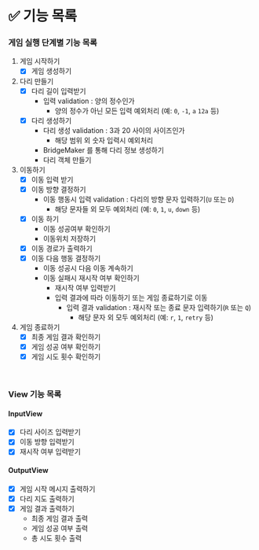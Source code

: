 # ✅ 기능 목록

### 게임 실행 단계별 기능 목록

1. 게임 시작하기
   - [x] 게임 생성하기
2. 다리 만들기
   - [x] 다리 길이 입력받기
      - 입력 validation : 양의 정수인가
         - 양의 정수가 아닌 모든 입력 예외처리 (예: `0`, `-1`, `a` `12a` 등)
   - [x] 다리 생성하기
      - 다리 생성 validation : 3과 20 사이의 사이즈인가
        - 해당 범위 외 숫자 입력시 예외처리
      - BridgeMaker 를 통해 다리 정보 생성하기
      - 다리 객체 만들기
3. 이동하기
   - [x] 이동 입력 받기 
   - [x] 이동 방향 결정하기
      - 이동 행동시 입력 validation : 다리의 방향 문자 입력하기(`U` 또는 `D`)
         - 해당 문자들 외 모두 예외처리 (예: `0`, `1`, `u`, `down` 등) 
   - [x] 이동 하기
      - 이동 성공여부 확인하기
      - 이동위치 저장하기
   - [x] 이동 경로가 출력하기
   - [x] 이동 다음 행동 결정하기
      - 이동 성공시 다음 이동 계속하기
      - 이동 실패시 재시작 여부 확인하기
         - 재시작 여부 입력받기
         - 입력 결과에 따라 이동하기 또는 게임 종료하기로 이동
            - 입력 결과 validation : 재시작 또는 종료 문자 입력하기(`R` 또는 `Q`)
               - 해당 문자 외 모두 예외처리 (예: `r`, `1`, `retry` 등)
4. 게임 종료하기
   - [x] 최종 게임 결과 확인하기
   - [x] 게임 성공 여부 확인하기
   - [x] 게임 시도 횟수 확인하기

<br>

### View 기능 목록

#### InputView

- [x] 다리 사이즈 입력받기
- [x] 이동 방향 입력받기
- [x] 재시작 여부 입력받기

#### OutputView

- [x] 게임 시작 메시지 출력하기
- [x] 다리 지도 출력하기
- [x] 게임 결과 출력하기
  - 최종 게임 결과 출력
  - 게임 성공 여부 출력
  - 총 시도 횟수 출력